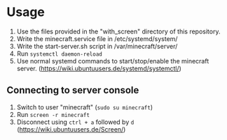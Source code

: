 # Usage
1. Use the files provided in the "with_screen" directory of this repository.
1. Write the minecraft.service file in /etc/systemd/system/
1. Write the start-server.sh script in /var/minecraft/server/
1. Run `systemctl daemon-reload`
1. Use normal systemd commands to start/stop/enable the minecraft server. (https://wiki.ubuntuusers.de/systemd/systemctl/)

## Connecting to server console
1. Switch to user "minecraft" (`sudo su minecraft`)
1. Run `screen -r minecraft`
1. Disconnect using `ctrl + a` followed by `d` (https://wiki.ubuntuusers.de/Screen/)
